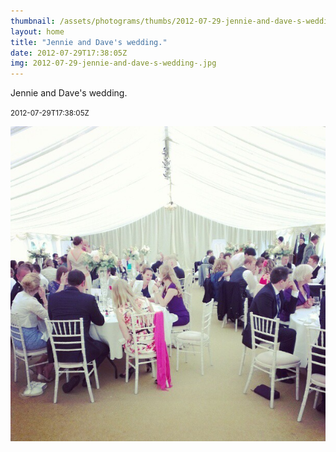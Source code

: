 ```yaml
---
thumbnail: /assets/photograms/thumbs/2012-07-29-jennie-and-dave-s-wedding-.jpg
layout: home
title: "Jennie and Dave's wedding."
date: 2012-07-29T17:38:05Z
img: 2012-07-29-jennie-and-dave-s-wedding-.jpg
---
```


Jennie and Dave's wedding.

<small>2012-07-29T17:38:05Z</small>

![Jennie and Dave's wedding.](2012-07-29-jennie-and-dave-s-wedding-.jpg)
